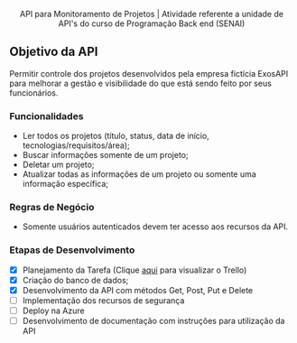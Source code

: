 <p align="center"> API para Monitoramento de Projetos | Atividade referente a unidade de API's do curso de Programação Back end (SENAI) </p>

## Objetivo da API
Permitir controle dos projetos desenvolvidos pela empresa fictícia ExosAPI para melhorar a gestão e visibilidade do que está sendo feito por seus funcionários.

### Funcionalidades

* Ler todos os projetos (título, status, data de início, tecnologias/requisitos/área);
* Buscar informações somente de um projeto;
* Deletar um projeto;
* Atualizar todas as informações de um projeto ou somente uma informação específica;

### Regras de Negócio

* Somente usuários autenticados devem ter acesso aos recursos da API.

### Etapas de Desenvolvimento 

- [x] Planejamento da Tarefa (Clique [aqui](https://trello.com/b/QcnHXjAx/api-monitoramento) para visualizar o Trello)
- [x] Criação do banco de dados; 
- [x] Desenvolvimento da API com métodos Get, Post, Put e Delete
- [ ] Implementação dos recursos de segurança
- [ ] Deploy na Azure
- [ ] Desenvolvimento de documentação com instruções para utilização da API
